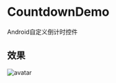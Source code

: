 # CountdownDemo
Android自定义倒计时控件

## 效果
![avatar](http://img.blog.csdn.net/20171130101723834?watermark/2/text/aHR0cDovL2Jsb2cuY3Nkbi5uZXQvdTAxNDc2ODMzOQ==/font/5a6L5L2T/fontsize/400/fill/I0JBQkFCMA==/dissolve/70/gravity/Center)
